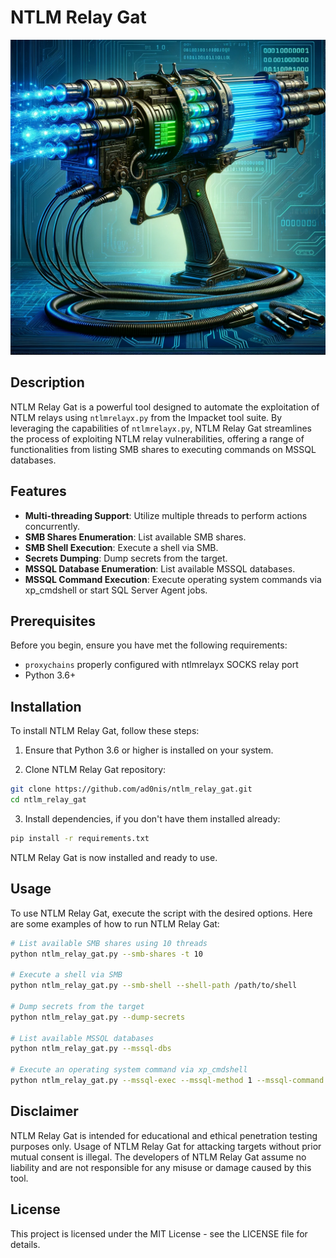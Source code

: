 # NTLM Relay Gat

![gat](img/gat.png)

## Description

NTLM Relay Gat is a powerful tool designed to automate the exploitation of NTLM relays using `ntlmrelayx.py` from the Impacket tool suite. By leveraging the capabilities of `ntlmrelayx.py`, NTLM Relay Gat streamlines the process of exploiting NTLM relay vulnerabilities, offering a range of functionalities from listing SMB shares to executing commands on MSSQL databases.

## Features

- **Multi-threading Support**: Utilize multiple threads to perform actions concurrently.
- **SMB Shares Enumeration**: List available SMB shares.
- **SMB Shell Execution**: Execute a shell via SMB.
- **Secrets Dumping**: Dump secrets from the target.
- **MSSQL Database Enumeration**: List available MSSQL databases.
- **MSSQL Command Execution**: Execute operating system commands via xp_cmdshell or start SQL Server Agent jobs.

## Prerequisites

Before you begin, ensure you have met the following requirements:

- `proxychains` properly configured with ntlmrelayx SOCKS relay port
- Python 3.6+

## Installation

To install NTLM Relay Gat, follow these steps:

1. Ensure that Python 3.6 or higher is installed on your system.

2. Clone NTLM Relay Gat repository:

```bash
git clone https://github.com/ad0nis/ntlm_relay_gat.git
cd ntlm_relay_gat
```

3. Install dependencies, if you don't have them installed already:

```bash
pip install -r requirements.txt
```

NTLM Relay Gat is now installed and ready to use.

## Usage

To use NTLM Relay Gat, execute the script with the desired options. Here are some examples of how to run NTLM Relay Gat:

```bash
# List available SMB shares using 10 threads
python ntlm_relay_gat.py --smb-shares -t 10

# Execute a shell via SMB
python ntlm_relay_gat.py --smb-shell --shell-path /path/to/shell

# Dump secrets from the target
python ntlm_relay_gat.py --dump-secrets

# List available MSSQL databases
python ntlm_relay_gat.py --mssql-dbs

# Execute an operating system command via xp_cmdshell
python ntlm_relay_gat.py --mssql-exec --mssql-method 1 --mssql-command 'whoami'
```

## Disclaimer

NTLM Relay Gat is intended for educational and ethical penetration testing purposes only. Usage of NTLM Relay Gat for attacking targets without prior mutual consent is illegal. The developers of NTLM Relay Gat assume no liability and are not responsible for any misuse or damage caused by this tool.

## License

This project is licensed under the MIT License - see the LICENSE file for details.
